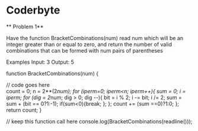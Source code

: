 # Coderbyte

**
Problem 1**

Have the function BracketCombinations(num) read num which will be an integer greater than or equal to zero, and return the number of valid combinations that can be formed with num pairs of parentheses

Examples
Input: 3
Output: 5


function BracketCombinations(num) { 

  // code goes here  
  count = 0;
  n = 2**(2*num);
  for (iperm=0; iperm<n; iperm++){
    sum = 0;
    i = iperm;
    for (dig = 2*num; dig > 0; dig --){
      bit = i % 2;
      i -= bit;
      i /= 2;
      sum = sum + (bit == 0?1:-1);
      if(sum<0){break; };
    };
    count += (sum ==0)?1:0;
  };
  return count; 
}
   
// keep this function call here 
console.log(BracketCombinations(readline()));
